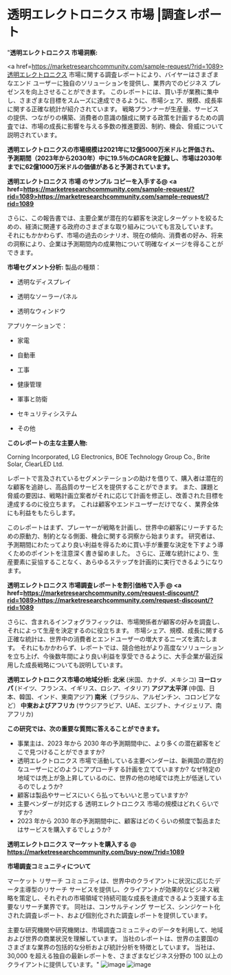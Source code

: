 # 透明エレクトロニクス 市場 |調査レポート 
"<strong>透明エレクトロニクス 市場洞察:</strong>

<a href=https://marketresearchcommunity.com/sample-request/?rid=1089>透明エレクトロニクス</a> 市場に関する調査レポートにより、バイヤーはさまざまなエンド ユーザーに独自のソリューションを提供し、業界内でのビジネス プレゼンスを向上させることができます。 このレポートには、買い手が業務に集中し、さまざまな目標をスムーズに達成できるように、市場シェア、規模、成長率に関する正確な統計が紹介されています。 戦略プランナーが生産量、サービスの提供、つながりの構築、消費者の意識の醸成に関する政策を計画するための調査では、市場の成長に影響を与える多数の推進要因、制約、機会、脅威について説明されています。

<strong>透明エレクトロニクスの市場規模は2021年に12億5000万米ドルと評価され、予測期間（2023年から2030年）中に19.5％のCAGRを記録し、市場は2030年までに62億1000万米ドルの価値があると予測されています。</strong>

<strong>透明エレクトロニクス 市場 のサンプル コピーを入手する@ <a href=https://marketresearchcommunity.com/sample-request/?rid=1089><u>https://marketresearchcommunity.com/sample-request/?rid=1089</u></a></strong>

さらに、この報告書では、主要企業が潜在的な顧客を決定しターゲットを絞るための、経済に関連する政府のさまざまな取り組みについても言及しています。 それにもかかわらず、市場の過去のシナリオ、現在の傾向、消費者の好み、将来の洞察により、企業は予測期間内の成果物について明確なイメージを得ることができます。

<strong>市場セグメント分析:</strong>
製品の種類：



- 透明なディスプレイ

- 透明なソーラーパネル

- 透明なウィンドウ



アプリケーションで：



- 家電

- 自動車

- 工事

- 健康管理

- 軍事と防衛

- セキュリティシステム

- その他

<strong>このレポートの主な主要人物:</strong>

Corning Incorporated, LG Electronics, BOE Technology Group Co., Brite Solar, ClearLED Ltd.



レポートで言及されているセグメンテーションの助けを借りて、購入者は潜在的な顧客を追跡し、高品質のサービスを提供することができます。 また、課題と脅威の要因は、戦略計画立案者がそれに応じて計画を修正し、改善された目標を達成するのに役立ちます。 これは顧客やエンドユーザーだけでなく、業界全体にも利益をもたらします。

このレポートはまず、プレーヤーが戦略を計画し、世界中の顧客にリーチするための原動力、制約となる側面、機会に関する洞察から始まります。 研究者は、予測期間にわたってより良い利益を得るために買い手が重要な決定を下すよう導くためのポイントを注意深く書き留めました。 さらに、正確な統計により、生産要素に妥協することなく、あらゆるステップを計画的に実行できるようになります。

<strong>透明エレクトロニクス 市場調査レポートを割引価格で入手 @ <a href=https://marketresearchcommunity.com/request-discount/?rid=1089><u>https://marketresearchcommunity.com/request-discount/?rid=1089</u></a></strong>

さらに、含まれるインフォグラフィックは、市場関係者が顧客の好みを調査し、それによって生産を決定するのに役立ちます。 市場シェア、規模、成長に関する正確な統計は、世界中の消費者とエンドユーザーの増大するニーズを満たします。 それにもかかわらず、レポートでは、競合他社がより高度なソリューションを立ち上げ、今後数年間により良い利益を享受できるように、大手企業が最近採用した成長戦略についても説明しています。

<strong>透明エレクトロニクス市場の地域分析:
北米 </strong>(米国、カナダ、メキシコ)<strong>
ヨーロッパ </strong>(ドイツ、フランス、イギリス、ロシア、イタリア)<strong>
アジア太平洋 </strong>(中国、日本、韓国、インド、東南アジア)<strong>
南米</strong>（ブラジル、アルゼンチン、コロンビアなど）<strong>
中東およびアフリカ </strong>(サウジアラビア、UAE、エジプト、ナイジェリア、南アフリカ)<strong></strong>

<strong>この研究では、次の重要な質問に答えることができます。</strong>
<ul>
  <li>事業主は、2023 年から 2030 年の予測期間中に、より多くの潜在顧客をどこで見つけることができますか?</li>
  <li>透明エレクトロニクス 市場で活動している主要ベンダーは、新興国の潜在的なユーザーにどのようにアプローチする計画を立てていますか? なぜ特定の地域では売上が急上昇しているのに、世界の他の地域では売上が低迷しているのでしょうか?</li>
  <li>顧客は製品やサービスにいくら払ってもいいと思っていますか?</li>
  <li>主要ベンダーが対応する 透明エレクトロニクス 市場の規模はどれくらいですか?</li>
  <li>2023 年から 2030 年の予測期間中に、顧客はどのくらいの頻度で製品またはサービスを購入するでしょうか?</li>
</ul>
<strong>透明エレクトロニクス マーケットを購入する @ <a href=https://marketresearchcommunity.com/buy-now/?rid=1089><u>https://marketresearchcommunity.com/buy-now/?rid=1089</u></a></strong>

<strong>市場調査コミュニティについて</strong>

マーケット リサーチ コミュニティは、世界中のクライアントに状況に応じたデータ主導型のリサーチ サービスを提供し、クライアントが効果的なビジネス戦略を策定し、それぞれの市場領域で持続可能な成長を達成できるよう支援する主要なリサーチ業界です。 同社は、コンサルティング サービス、シンジケート化された調査レポート、および個別化された調査レポートを提供しています。

主要な研究機関や研究機関は、市場調査コミュニティのデータを利用して、地域および世界の商業状況を理解しています。 当社のレポートは、世界の主要国のさまざまな業界の包括的な分析および統計分析を特徴としています。 当社は、30,000 を超える独自の最新レポートを、さまざまなビジネス分野の 100 以上のクライアントに提供しています。"
![image](https://github.com/Gargi1522/MRC/assets/158283091/51c87f01-65dc-4ba6-84f5-41bd3987db25)
![image](https://github.com/Gargi1522/MRC/assets/158283091/2fffdbb2-8986-458d-a64c-ca4620779316)
